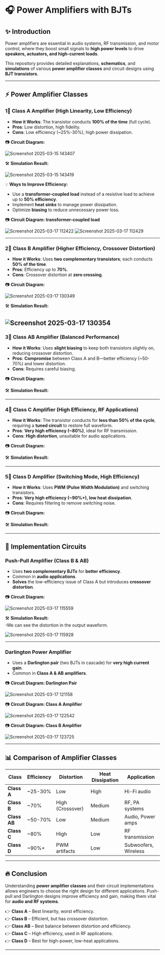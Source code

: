 # 🎧 Power Amplifiers with BJTs

## ✨ Introduction
Power amplifiers are essential in audio systems, RF transmission, and motor control, where they boost small signals to **high power levels** to drive **speakers, actuators, and high-current loads**.

This repository provides detailed explanations, **schematics**, and **simulations** of various **power amplifier classes** and circuit designs using **BJT transistors**.

---

## ⚡ Power Amplifier Classes

### 1⃣ **Class A Amplifier** (High Linearity, Low Efficiency)
- **How it Works**: The transistor conducts **100% of the time** (full cycle).
- **Pros**: Low distortion, high fidelity.
- **Cons**: Low efficiency (~25%-30%), high power dissipation.

📷 **Circuit Diagram:**  

![Screenshot 2025-03-15 143407](https://github.com/user-attachments/assets/4839f91c-5fee-49e4-8de7-0924c3f6d55e)

🛠 **Simulation Result:**  

![Screenshot 2025-03-15 143419](https://github.com/user-attachments/assets/43a1d68f-62c3-4b94-a088-7d8caf0e276b)

💡 **Ways to Improve Efficiency:**
- Use a **transformer-coupled load** instead of a resistive load to achieve up to **50% efficiency**.
- Implement **heat sinks** to manage power dissipation.
- Optimize **biasing** to reduce unnecessary power loss.
  
📷  **Circuit Diagram: transformer-coupled load**

![Screenshot 2025-03-17 112422](https://github.com/user-attachments/assets/cd3f6575-4c67-49eb-962e-15aa2e981320)
![Screenshot 2025-03-17 112429](https://github.com/user-attachments/assets/a4f6c720-e498-48f5-be42-27892b1925c3)

---

### 2⃣ **Class B Amplifier** (Higher Efficiency, Crossover Distortion)
- **How it Works**: Uses **two complementary transistors**; each conducts **50% of the time**.
- **Pros**: Efficiency up to **70%**.
- **Cons**: Crossover distortion at **zero crossing**.

📷 **Circuit Diagram:**  

![Screenshot 2025-03-17 130349](https://github.com/user-attachments/assets/51907f41-0644-4039-95b7-8cfdb8b5b217)

🛠 **Simulation Result:**  

![Screenshot 2025-03-17 130354](https://github.com/user-attachments/assets/86e6de31-5cdb-4d8f-b712-6a489f2b1e74)
---


### 3⃣ **Class AB Amplifier** (Balanced Performance)
- **How it Works**: Uses **slight biasing** to keep both transistors slightly on, reducing crossover distortion.
- **Pros**: **Compromise** between Class A and B—better efficiency (~50-70%) and lower distortion.
- **Cons**: Requires careful biasing.

📷 **Circuit Diagram:**  

🛠 **Simulation Result:**  

---

### 4⃣ **Class C Amplifier** (High Efficiency, RF Applications)
- **How it Works**: The transistor conducts for **less than 50% of the cycle**, requiring a **tuned circuit** to restore full waveform.
- **Pros**: **Very high efficiency (~80%)**, ideal for RF transmission.
- **Cons**: **High distortion**, unsuitable for audio applications.

📷 **Circuit Diagram:**  

🛠 **Simulation Result:**  

---

### 5⃣ **Class D Amplifier** (Switching Mode, High Efficiency)
- **How it Works**: Uses **PWM (Pulse Width Modulation)** and switching transistors.
- **Pros**: **Very high efficiency (~90%+), low heat dissipation**.
- **Cons**: Requires filtering to remove switching noise.

📷 **Circuit Diagram:**  

🛠 **Simulation Result:**  

---

## 🔹 Implementation Circuits

### **Push-Pull Amplifier (Class B & AB)**
- Uses **two complementary BJTs** for **better efficiency**.
- Common in **audio applications**.
- **Solves** the low-efficiency issue of Class A but introduces **crossover distortion**.

📷 **Circuit Diagram:**  

![Screenshot 2025-03-17 115559](https://github.com/user-attachments/assets/2cd08b18-d202-4b1b-acd5-21570a7784c7)

🛠 **Simulation Result:**  
-We can see the distortion in the output waveform.

![Screenshot 2025-03-17 115928](https://github.com/user-attachments/assets/7ff9a35c-b7af-4970-95b4-7fd17f592b84)

---

### **Darlington Power Amplifier**
- Uses a **Darlington pair** (two BJTs in cascade) for **very high current gain**.
- Common in **Class A & AB amplifiers**.

📷 **Circuit Diagram: Darlington Pair**  

![Screenshot 2025-03-17 121158](https://github.com/user-attachments/assets/a1522358-547b-430f-9df2-3ee402bc72a7)

📷 **Circuit Diagram: Class A Amplifier**  

![Screenshot 2025-03-17 122542](https://github.com/user-attachments/assets/c991fe2c-4bf4-4c55-87f2-62ced3e1098a)

📷 **Circuit Diagram: Class B Amplifier**  

![Screenshot 2025-03-17 123725](https://github.com/user-attachments/assets/b8e17502-68a0-4302-89ef-c7acd309c321)


---

## 📊 Comparison of Amplifier Classes
| Class | Efficiency | Distortion | Heat Dissipation | Application |
|--------|------------|------------|------------------|-------------|
| **Class A** | ~25-30% | Low | High | Hi-Fi audio |
| **Class B** | ~70% | High (Crossover) | Medium | RF, PA systems |
| **Class AB** | ~50-70% | Low | Medium | Audio, Power amps |
| **Class C** | ~80% | High | Low | RF transmission |
| **Class D** | ~90%+ | PWM artifacts | Low | Subwoofers, Wireless |

---

## 🔥 Conclusion
Understanding **power amplifier classes** and their circuit implementations allows engineers to choose the right design for different applications. Push-pull and Darlington designs improve efficiency and gain, making them vital for **audio and RF systems**.

👉 **Class A** – Best linearity, worst efficiency.  
👉 **Class B** – Efficient, but has crossover distortion.  
👉 **Class AB** – Best balance between distortion and efficiency.  
👉 **Class C** – High efficiency, used in RF applications.  
👉 **Class D** – Best for high-power, low-heat applications.

---
